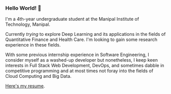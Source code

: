 ### Hello World! 👋

I'm a 4th-year undergraduate student at the Manipal Institute of Technology, Manipal.

Currently *trying* to explore Deep Learning and its applications in the fields of Quantitative Finance and Health Care. I'm looking to gain some research experience in these fields.

With some previous internship experience in Software Engineering, I consider myself as a washed-up developer but nonetheless, I keep keen interests in Full Stack Web Development, DevOps, and sometimes dabble in competitive programming and at most times not foray into the fields of Cloud Computing and Big Data.

[Here's my resume](https://drive.google.com/file/d/1iu8Id9eCM44YDQWehyY0O4SEgCmxvZ31/view?usp=sharing).
